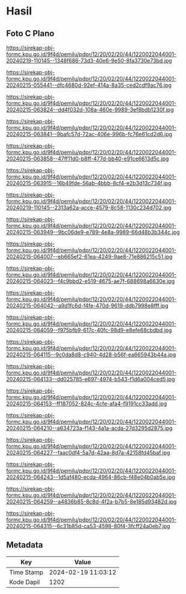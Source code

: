 # Hasil

## Foto C Plano

https://sirekap-obj-formc.kpu.go.id/9f4d/pemilu/pdpr/12/20/02/20/44/1220022044001-20240219-110145--1348f686-73d3-40e6-9e50-8fa3730e73bd.jpg

https://sirekap-obj-formc.kpu.go.id/9f4d/pemilu/pdpr/12/20/02/20/44/1220022044001-20240215-055441--dfc4680d-92ef-414a-8a35-ced2cdf9ac76.jpg

https://sirekap-obj-formc.kpu.go.id/9f4d/pemilu/pdpr/12/20/02/20/44/1220022044001-20240215-063824--dd4f032d-108a-460e-9989-3ef8bdb1230f.jpg

https://sirekap-obj-formc.kpu.go.id/9f4d/pemilu/pdpr/12/20/02/20/44/1220022044001-20240215-063841--9bafc57d-72ac-406e-996b-fc76e61cd2d6.jpg

https://sirekap-obj-formc.kpu.go.id/9f4d/pemilu/pdpr/12/20/02/20/44/1220022044001-20240215-063858--47ff11d0-b8ff-477d-bb40-e91ce6613d5c.jpg

https://sirekap-obj-formc.kpu.go.id/9f4d/pemilu/pdpr/12/20/02/20/44/1220022044001-20240215-063915--16b49fde-56ab-4bbb-8cf4-e2b3d13c734f.jpg

https://sirekap-obj-formc.kpu.go.id/9f4d/pemilu/pdpr/12/20/02/20/44/1220022044001-20240219-110145--2313a62a-acce-4579-8c58-1130c234d702.jpg

https://sirekap-obj-formc.kpu.go.id/9f4d/pemilu/pdpr/12/20/02/20/44/1220022044001-20240215-063949--9bc06de9-e789-4e8a-9989-66d48b3b344c.jpg

https://sirekap-obj-formc.kpu.go.id/9f4d/pemilu/pdpr/12/20/02/20/44/1220022044001-20240215-064007--eb665ef2-61ea-4249-9ae8-71e886215c51.jpg

https://sirekap-obj-formc.kpu.go.id/9f4d/pemilu/pdpr/12/20/02/20/44/1220022044001-20240215-064023--f4c9bbd2-e519-4675-ae7f-688698a6630e.jpg

https://sirekap-obj-formc.kpu.go.id/9f4d/pemilu/pdpr/12/20/02/20/44/1220022044001-20240215-064042--a9d1fc6d-f4fe-470d-9619-ddb7998e8fff.jpg

https://sirekap-obj-formc.kpu.go.id/9f4d/pemilu/pdpr/12/20/02/20/44/1220022044001-20240215-064059--f975bfb9-617c-40fc-98d9-e8efe68cbdbd.jpg

https://sirekap-obj-formc.kpu.go.id/9f4d/pemilu/pdpr/12/20/02/20/44/1220022044001-20240215-064115--9c0da8d8-c940-4d28-b56f-ea665943b44a.jpg

https://sirekap-obj-formc.kpu.go.id/9f4d/pemilu/pdpr/12/20/02/20/44/1220022044001-20240215-064133--dd025785-e697-4974-b543-f1d6a004ced5.jpg

https://sirekap-obj-formc.kpu.go.id/9f4d/pemilu/pdpr/12/20/02/20/44/1220022044001-20240215-064153--ff187052-824c-4cfe-afa4-f9191cc33add.jpg

https://sirekap-obj-formc.kpu.go.id/9f4d/pemilu/pdpr/12/20/02/20/44/1220022044001-20240215-064210--a634723a-f143-4a1a-acda-27d3295d2875.jpg

https://sirekap-obj-formc.kpu.go.id/9f4d/pemilu/pdpr/12/20/02/20/44/1220022044001-20240215-064227--faac0df4-5a7d-42aa-8d7a-42158fd45baf.jpg

https://sirekap-obj-formc.kpu.go.id/9f4d/pemilu/pdpr/12/20/02/20/44/1220022044001-20240215-064243--1d5af480-ecda-4964-86cb-f48e04b0ab5e.jpg

https://sirekap-obj-formc.kpu.go.id/9f4d/pemilu/pdpr/12/20/02/20/44/1220022044001-20240215-064259--a4836b85-8c8d-4f2a-b7b5-8e185d93482d.jpg

https://sirekap-obj-formc.kpu.go.id/9f4d/pemilu/pdpr/12/20/02/20/44/1220022044001-20240215-064315--6c31b85d-ca53-4598-80f4-3fcff24a0eb7.jpg


## Metadata

| Key        | Value               |
| ---------- | ------------------- |
| Time Stamp | 2024-02-19 11:03:12 |
| Kode Dapil | 1202                |



